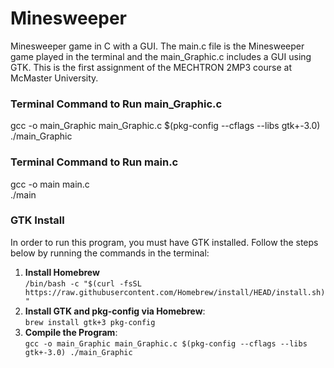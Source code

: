# Minesweeper
Minesweeper game in C with a GUI. The main.c file is the Minesweeper game played in the terminal and the main_Graphic.c includes a GUI using GTK. This is the first assignment of the MECHTRON 2MP3 course at McMaster University.

### Terminal Command to Run main_Graphic.c
gcc -o main_Graphic main_Graphic.c $(pkg-config --cflags --libs gtk+-3.0)<br>
./main_Graphic

### Terminal Command to Run main.c
gcc -o main main.c<br>
./main

### GTK Install
In order to run this program, you must have GTK installed. Follow the steps below by running the commands in the terminal:<br>
1. **Install Homebrew**<br>``/bin/bash -c "$(curl -fsSL https://raw.githubusercontent.com/Homebrew/install/HEAD/install.sh)"``
2. **Install GTK and pkg-config via Homebrew**:<br>``brew install gtk+3 pkg-config``
3. **Compile the Program**: <br>``gcc -o main_Graphic main_Graphic.c $(pkg-config --cflags --libs gtk+-3.0)
./main_Graphic``
